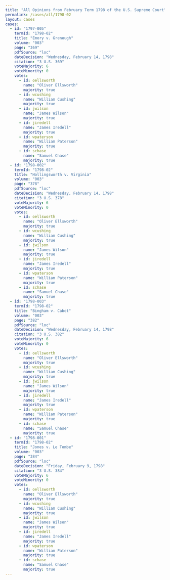 ```yaml
---
title: "All Opinions from February Term 1798 of the U.S. Supreme Court"
permalink: /cases/all/1798-02
layout: cases
cases:
  - id: "1797-005"
    termId: "1798-02"
    title: "Emory v. Grenough"
    volume: "003"
    page: "369"
    pdfSource: "loc"
    dateDecision: "Wednesday, February 14, 1798"
    citation: "3 U.S. 369"
    voteMajority: 6
    voteMinority: 0
    votes:
      - id: oellsworth
        name: "Oliver Ellsworth"
        majority: true
      - id: wcushing
        name: "William Cushing"
        majority: true
      - id: jwilson
        name: "James Wilson"
        majority: true
      - id: jiredell
        name: "James Iredell"
        majority: true
      - id: wpaterson
        name: "William Paterson"
        majority: true
      - id: schase
        name: "Samuel Chase"
        majority: true
  - id: "1798-002"
    termId: "1798-02"
    title: "Hollingsworth v. Virginia"
    volume: "003"
    page: "378"
    pdfSource: "loc"
    dateDecision: "Wednesday, February 14, 1798"
    citation: "3 U.S. 378"
    voteMajority: 6
    voteMinority: 0
    votes:
      - id: oellsworth
        name: "Oliver Ellsworth"
        majority: true
      - id: wcushing
        name: "William Cushing"
        majority: true
      - id: jwilson
        name: "James Wilson"
        majority: true
      - id: jiredell
        name: "James Iredell"
        majority: true
      - id: wpaterson
        name: "William Paterson"
        majority: true
      - id: schase
        name: "Samuel Chase"
        majority: true
  - id: "1798-003"
    termId: "1798-02"
    title: "Bingham v. Cabot"
    volume: "003"
    page: "382"
    pdfSource: "loc"
    dateDecision: "Wednesday, February 14, 1798"
    citation: "3 U.S. 382"
    voteMajority: 6
    voteMinority: 0
    votes:
      - id: oellsworth
        name: "Oliver Ellsworth"
        majority: true
      - id: wcushing
        name: "William Cushing"
        majority: true
      - id: jwilson
        name: "James Wilson"
        majority: true
      - id: jiredell
        name: "James Iredell"
        majority: true
      - id: wpaterson
        name: "William Paterson"
        majority: true
      - id: schase
        name: "Samuel Chase"
        majority: true
  - id: "1798-001"
    termId: "1798-02"
    title: "Jones v. Le Tombe"
    volume: "003"
    page: "384"
    pdfSource: "loc"
    dateDecision: "Friday, February 9, 1798"
    citation: "3 U.S. 384"
    voteMajority: 6
    voteMinority: 0
    votes:
      - id: oellsworth
        name: "Oliver Ellsworth"
        majority: true
      - id: wcushing
        name: "William Cushing"
        majority: true
      - id: jwilson
        name: "James Wilson"
        majority: true
      - id: jiredell
        name: "James Iredell"
        majority: true
      - id: wpaterson
        name: "William Paterson"
        majority: true
      - id: schase
        name: "Samuel Chase"
        majority: true
---
```

